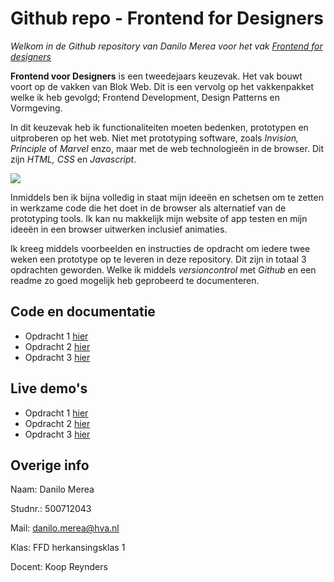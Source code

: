 # Github repo - Frontend for Designers
*Welkom in de Github repository van Danilo Merea voor het vak [Frontend for designers](https://studiegids.hva.nl/studiegids?edu=cmd-vt&acy=2017-2018&phase=Leerjaar%202&path=https%3A%2F%2Fstudiedelen.mijnhva.nl%2Fmetadata%2Fdmci%2FLists%2FDraftMetadata%2FDispForm.aspx%3FID%3D4019)*

**Frontend voor Designers** is een tweedejaars keuzevak. Het vak bouwt voort op de vakken van Blok Web. Dit is een vervolg op het vakkenpakket welke ik heb gevolgd; Frontend Development, Design Patterns en Vormgeving.

In dit keuzevak heb ik functionaliteiten moeten bedenken, prototypen en uitproberen op het web. Niet met prototyping software, zoals *Invision, Principle* of *Marvel* enzo, maar met de web technologieën in de browser. Dit zijn *HTML, CSS* en *Javascript*. 

![](https://webexpresions.co.za/wp-content/uploads/2017/06/html-css-javascript.png)

Inmiddels ben ik bijna volledig in staat mijn ideeën en schetsen om te zetten in werkzame code die het doet in de browser als alternatief van de prototyping tools. Ik kan nu makkelijk mijn website of app testen en mijn ideeën in een browser uitwerken inclusief animaties.

Ik kreeg middels voorbeelden en instructies de opdracht om iedere twee weken een prototype op te leveren in deze repository. Dit zijn in totaal 3 opdrachten geworden. Welke ik middels *versioncontrol* met *Github* en een readme zo goed mogelijk heb geprobeerd te documenteren. 

## Code en documentatie
+ Opdracht 1 [hier](https://github.com/danilomerea/frondesign/tree/master/opdracht1)
+ Opdracht 2 [hier](https://github.com/danilomerea/frondesign/tree/master/opdracht2)
+ Opdracht 3 [hier](https://github.com/danilomerea/frondesign/tree/master/opdracht3)

## Live demo's
+ Opdracht 1 [hier](https://danilomerea.github.io/frondesign/opdracht1/v1.1/)
+ Opdracht 2 [hier](https://danilomerea.github.io/frondesign/opdracht2/v7/)
+ Opdracht 3 [hier](https://danilomerea.github.io/frondesign/opdracht3/../)

## Overige info
Naam: Danilo Merea

Studnr.: 500712043

Mail: [danilo.merea@hva.nl](mailto:danilo.merea@hva.nl)

Klas: FFD herkansingsklas 1

Docent: Koop Reynders




